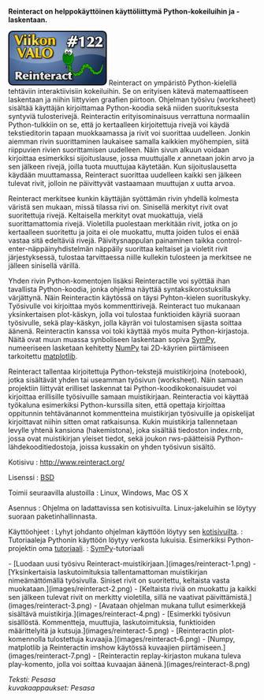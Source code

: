 <!--
Title: Reinteract
Week: 3x18
Number: 122
Date: 2013/04/28
Pageimage: valo122-reinteract.png
Tags: Linux,Windows,Mac OS X,Matematiikka,Ohjelmointi,Tiede,Opiskelu,Opetus
-->

**Reinteract on helppokäyttöinen käyttöliittymä Python-kokeiluihin ja
-laskentaan.**

![](images/valo122-reinteract.png "fig:valo122-reinteract.png") Reinteract on
ympäristö Python-kielellä tehtäviin interaktiivisiin kokeiluihin. Se on
erityisen kätevä matemaattiseen laskentaan ja niihin liittyvien graafien
piirtoon. Ohjelman työsivu (worksheet) sisältää käyttäjän kirjoittamaa
Python-koodia sekä niiden suorituksesta syntyviä tulosterivejä.
Reinteractin erityisominaisuus verrattuna normaaliin Python-tulkkiin on
se, että jo kertaalleen kirjoitettuja rivejä voi käydä tekstieditorin
tapaan muokkaamassa ja rivit voi suorittaa uudelleen. Jonkin aiemman
rivin suorittaminen laukaisee samalla kaikkien myöhempien, siitä
riippuvien rivien suorittamisen uudelleen. Näin sivun alkuun voidaan
kirjoittaa esimerkiksi sijoituslause, jossa muuttujalle *x* annetaan
jokin arvo ja sen jälkeen rivejä, joilla tuota muuttujaa käytetään. Kun
sijoituslausetta käydään muuttamassa, Reinteract suorittaa uudelleen
kaikki sen jälkeen tulevat rivit, jolloin ne päivittyvät vastaamaan
muuttujan *x* uutta arvoa.

Reinteract merkitsee kunkin käyttäjän syöttämän rivin yhdellä kolmesta
väristä sen mukaan, missä tilassa rivi on. Sinisellä merkityt rivit ovat
suoritettuja rivejä. Keltaisella merkityt ovat muokattuja, vielä
suorittamattomia rivejä. Violetilla puolestaan merkitään rivit, jotka on
jo kertaalleen suoritettu ja joita ei ole muokattu, mutta joiden tulos
ei enää vastaa sitä edeltäviä rivejä. Päivitysnappulan painaminen taikka
control-enter-näppäinyhdistelmän näppäily suorittaa keltaiset ja
violetit rivit järjestyksessä, tulostaa tarvittaessa niille kullekin
tulosteen ja merkitsee ne jälleen sinisellä värillä.

Yhden rivin Python-komentojen lisäksi Reinteractille voi syöttää ihan
tavallista Python-koodia, jonka ohjelma näyttää syntaksikorostuksilla
värjättynä. Näin Reinteractin käytössä on täysi Pyhton-kielen
suorituskyky. Työsivulle voi kirjoittaa myös kommenttirivejä. Reinteract
tuo mukanaan yksinkertaisen plot-käskyn, jolla voi tulostaa funktioiden
käyriä suoraan työsivulle, sekä play-käskyn, jolla käyrän voi
tulostamisen sijasta soittaa äänenä. Reinteractin kanssa voi toki
käyttää myös muita Python-kirjastoja. Näitä ovat muun muassa synboliseen
laskentaan sopiva [SymPy](http://sympy.org/en/index.html), numeeriseen
lasketaan kehitetty [NumPy](http://www.numpy.org/) tai 2D-käyrien
piirtämiseen tarkoitettu [matplotlib](http://matplotlib.org/).

Reinteract tallentaa kirjoitettuja Python-tekstejä muistikirjoina
(notebook), jotka sisältävät yhden tai useamman työsivun (worksheet).
Näin samaan projektiin liittyvät erilliset laskennat tai
Python-koodikokonaisuudet voi kirjoittaa erillisille työsivuille samaan
muistikirjaan. Reinteractia voi käyttää työkaluna esimerkiksi
Python-kurssilla siten, että opettaja kirjoittaa oppitunnin
tehtävänannot kommentteina muistikirjan työsivuille ja opiskelijat
kirjoittavat niihin sitten omat ratkaisunsa. Kukin muistikirja
tallennetaan levylle yhtenä kansiona (hakemistona), joka sisältää
tiedoston index.rnb, jossa ovat muistikirjan yleiset tiedot, sekä joukon
rws-päätteisiä Python-lähdekooditiedostoja, joissa kussakin on yhden
työsivun sisältö.

Kotisivu
:   <http://www.reinteract.org/>

Lisenssi
:   [BSD](http://fi.wikipedia.org/wiki/BSD-lisenssi)

Toimii seuraavilla alustoilla
:   Linux, Windows, Mac OS X

Asennus
:   Ohjelma on ladattavissa sen kotisivuilta. Linux-jakeluihin se löytyy
    suoraan paketinhallinnasta.

Käyttöohjeet
:   Lyhyt johdanto ohjelman käyttöön löytyy sen
    [kotisivuilta](http://www.reinteract.org/documentation.html).
:   Tutoriaaleja Pythonin käyttöön löytyy verkosta lukuisia. Esimerkiksi
    Python-projektin oma
    [tutoriaali](http://docs.python.org/2/tutorial/).
:   [SymPy](http://docs.sympy.org/dev/tutorial/tutorial.en.html)-tutoriaali

<div class="psgallery" markdown="1">
-   [Luodaan uusi työsivu
    Reinteract-muistikirjaan.](images/reinteract-1.png)
-   [Yksinkertaisia laskutoimituksia tallentamattoman muistikirjan
    nimeämättömällä työsivulla. Siniset rivit on suoritettu, keltaista
    vasta muokataan.](images/reinteract-2.png)
-   [Keltaista riviä on muokattu ja kaikki sen jälkeen tulevat rivit on
    merkitty violetilla, sillä ne vaativat
    päivittämistä.](images/reinteract-3.png)
-   [Avataan ohjelman mukana tullut esimerkkejä sisältävä
    muistikirja.](images/reinteract-4.png)
-   [Esimerkki työsivun sisällöstä. Kommentteja, muuttujia,
    laskutoimituksia, funktioiden määrittelyitä ja
    kutsuja.](images/reinteract-5.png)
-   [Reinteractin plot-komennolla tulostettuja
    kuvaajia.](images/reinteract-6.png)
-   [Numpy, matplotlib ja Reinteractin imshow käytössä kuvaajien
    piirtämiseen.](images/reinteract-7.png)
-   [Reinteractin replay-kirjaston mukana tuleva play-komento, jolla voi
    soittaa kuvaajan äänenä.](images/reinteract-8.png)
</div>

*Teksti: Pesasa* <br />
*kuvakaappaukset: Pesasa*

